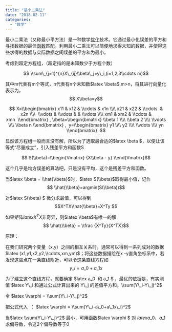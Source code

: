 ```yaml
---
title: "最小二乘法"
date: "2018-02-11"
categories: 
  - "数学"
---
```


最小二乘法（又称最小平方法）是一种数学[优化](https://baike.baidu.com/item/%E4%BC%98%E5%8C%96)技术。它通过最小化误差的平方和寻找数据的最佳[函数](https://baike.baidu.com/item/%E5%87%BD%E6%95%B0)匹配。利用最小二乘法可以简便地求得未知的数据，并使得这些求得的数据与实际数据之间误差的平方和为最小。

考虑到超定方程组，（超定指的是未知数少于方程个数）

$$ \\sum\_{j=1}^{n}X\_{ij}\\beta\_j=y\_i,(i=1,2,3\\cdots m)$$

其中m代表有m个等式，n代表有n个未知数$latex \\beta$,m>n，将其进行向量化表示为，$$ X\\beta=y$$

$$ X=\\begin{bmatrix} x11 & x12 & \\cdots & x1n \\\\ x21 & x22 & \\cdots  & x2n \\\\  \\vdots & \\vdots & & \\vdots \\\\ xm1 & xm2 & \\cdots & xmn  \\end{bmatrix} , \\beta=\\begin{bmatrix} \\beta 1 \\\\ \\beta 2 \\\\ \\vdots \\\\ \\beta n \\end{bmatrix} ,  y=\\begin{bmatrix} y1 \\\\ y2 \\\\ \\vdots \\\\ yn \\end{bmatrix}  $$

显然该方程组一般而言没有解，所以为了选取最合适的$latex \\beta $，以便让该等式“尽量成立”，引入残差平方和函数S

$$ S(\\beta)=\\begin{Vmatrix} {X\\beta - y} \\end{Vmatrix}$$

这个几乎是均方误差的算法吧，只是没有平均，这个是残差平方和函数。

当$latex \\beta = \\hat{\\beta}$时，$latex S(\\beta)$取得最小值，记作 $$ \\hat{\\beta}=argmin(S(\\beta))$$

对$latex S(\\beta) $ 微分求最值，可以得到 $$X^TX\\hat{\\beta}=X^Ty $$

如果矩阵$latex X^TX$非奇异，则$latex \\beta$有唯一的解 $$ \\hat{\\beta} = \\frac {X^Ty}{X^TX}$$

原理：

在我们研究两个变量（x,y）之间的相互关系时，通常可以得到一系列成对的数据 $latex (x1,y1,x2,y2,\\cdots,xm,ym)$；将这些数据描绘在x -y直角坐标系中，若发现这些点在一条直线附近，可以令这条直线方程如 $$y\_i=a\_0+a\_1x$$

为了建立这个直线方程，就要确定 $latex a\_0  和 a\_1 $ ，最优的依据是，有实测值 $latex Y\_i 和通过公式计算出来的 Y\_j 的差值平方和。\\sum(Y\_i-Y\_j)^2$

令 $latex \\varphi = \\sum(Y\_i-Y\_j)^2$

把公式代入  ： $latex \\varphi = \\sum(Y\_i-a\_0+a\_1x\_i)^2$

当$latex \\sum(Y\_i-Y\_j)^2$ 最小，可用函数$latex \\varphi $ 对 $latex a\_0 、a\_1$求偏导数，令这2个偏导数等于0
